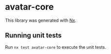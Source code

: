 # avatar-core

This library was generated with [Nx](https://nx.dev).

## Running unit tests

Run `nx test avatar-core` to execute the unit tests.
